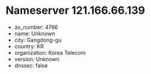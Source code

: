 # Nameserver 121.166.66.139

* as_number: 4766
* name: Unknown
* city: Gangdong-gu
* country: KR
* organization: Korea Telecom
* version: Unknown
* dnssec: false
